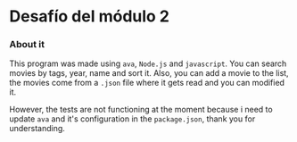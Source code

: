 # Desafío del módulo 2

### About it

This program was made using `ava`, `Node.js` and `javascript`. You can search movies by tags, year, name and sort it. Also, you can add a movie to the list, the movies come from a `.json` file where it gets read and you can modified it.

However, the tests are not functioning at the moment because i need to update `ava` and it's configuration in the `package.json`, thank you for understanding.
